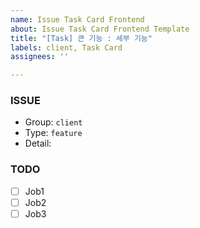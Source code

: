 ```yaml
---
name: Issue Task Card Frontend
about: Issue Task Card Frontend Template
title: "[Task] 큰 기능 : 세부 기능"
labels: client, Task Card
assignees: ''

---
```


### **ISSUE**

- Group: `client`
- Type: `feature`
- Detail: 

### **TODO**

- [ ]  Job1
- [ ]  Job2
- [ ]  Job3
